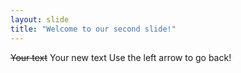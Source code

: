 ```yaml
---
layout: slide
title: "Welcome to our second slide!"
---
```

~~Your text~~
Your new text
Use the left arrow to go back!
